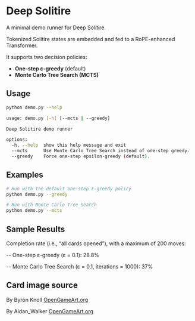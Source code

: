 # Deep Solitire

A minimal demo runner for Deep Solitire.

Tokenized Solitire states are embedded and fed to a RoPE-enhanced Transformer.

It supports two decision policies:

- **One-step ε-greedy** (default)
- **Monte Carlo Tree Search (MCTS)**

## Usage
```bash
python demo.py --help

usage: demo.py [-h] [--mcts | --greedy]

Deep Solitire demo runner

options:
  -h, --help  show this help message and exit
  --mcts      Use Monte Carlo Tree Search instead of one-step greedy.
  --greedy    Force one-step epsilon-greedy (default).
```

## Examples
```bash
# Run with the default one-step ε-greedy policy
python demo.py --greedy

# Run with Monte Carlo Tree Search
python demo.py --mcts
```

## Sample Results

Completion rate (i.e., “all cards opened”), with a maximum of 200 moves:

-- One-step ε-greedy (ε = 0.1): 28.8%

-- Monte Carlo Tree Search (ε = 0.1, iterations = 1000): 37%

## Card image source
By Byron Knoll [OpenGameArt.org](https://opengameart.org/content/playing-cards-vector-png#:~:text=Playing%20Cards%20)

By Aidan_Walker [OpenGameArt.org](https://opengameart.org/content/playing-cards-5#:~:text=File)

